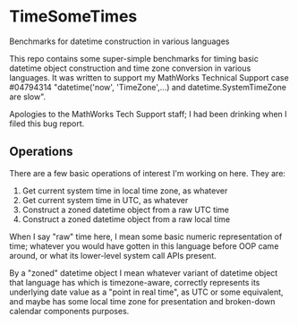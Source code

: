 # TimeSomeTimes

Benchmarks for datetime construction in various languages

This repo contains some super-simple benchmarks for timing basic datetime object construction and time zone conversion in various languages. It was written to support my MathWorks Technical Support case #04794314 "datetime('now', 'TimeZone',...) and datetime.SystemTimeZone are slow".

Apologies to the MathWorks Tech Support staff; I had been drinking when I filed this bug report.

## Operations

There are a few basic operations of interest I'm working on here. They are:

1. Get current system time in local time zone, as whatever
2. Get current system time in UTC, as whatever
3. Construct a zoned datetime object from a raw UTC time
4. Construct a zoned datetime object from a raw local time

When I say "raw" time here, I mean some basic numeric representation of time; whatever you would have gotten in this language before OOP came around, or what its lower-level system call APIs present.

By a "zoned" datetime object I mean whatever variant of datetime object that language has which is timezone-aware, correctly represents its underlying date value as a "point in real time", as UTC or some equivalent, and maybe has some local time zone for presentation and broken-down calendar components purposes.

